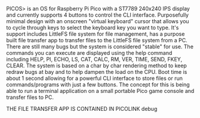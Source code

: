 PICOS> is an OS for Raspberry Pi Pico with a ST7789 240x240 IPS display and currently supports 4 buttons to control the CLI interface. Purposefully minimal design with an onscreen "virtual keyboard" cursor that allows you to cycle through keys to select the keyboard key you want to type. It's support includes LittleFS file system for file management, has a purpose built file transfer app to transfer files to the LittleFS file system from a PC. There are still many bugs but the system is considered "stable" for use. The commands you can execute are displayed using the help command including HELP, PI, ECHO, LS, CAT, CALC, RM, VER, TIME, SEND, FKEY, CLEAR. The system is based on a char by char rendering method to keep redraw bugs at bay and to help dampen the load on the CPU. Boot time is about 1 second allowing for a powerful CLI interface to store files or run commands/programs with just a few buttons. The concept for this is being able to run a terminal application on a small portable Pico game console and transfer files to PC.

THE FILE TRANSFER APP IS CONTAINED IN PICOLINK debug
